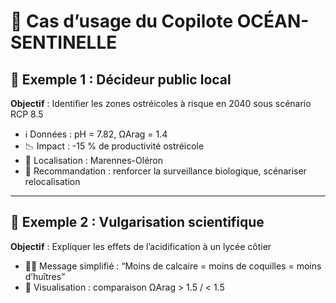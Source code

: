 # 📘 Cas d’usage du Copilote OCÉAN-SENTINELLE

## 🎯 Exemple 1 : Décideur public local

**Objectif** : Identifier les zones ostréicoles à risque en 2040 sous scénario RCP 8.5

- ℹ️ Données : pH = 7.82, ΩArag = 1.4
- 📉 Impact : -15 % de productivité ostréicole
- 📍 Localisation : Marennes-Oléron
- 📢 Recommandation : renforcer la surveillance biologique, scénariser relocalisation

---

## 🔬 Exemple 2 : Vulgarisation scientifique

**Objectif** : Expliquer les effets de l’acidification à un lycée côtier

- 👩‍🏫 Message simplifié : “Moins de calcaire = moins de coquilles = moins d’huîtres”
- 🧪 Visualisation : comparaison ΩArag > 1.5 / < 1.5
